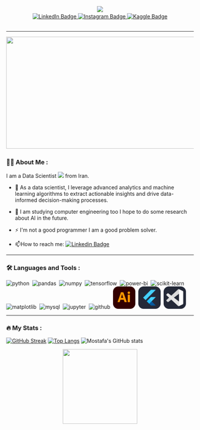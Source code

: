 <div id="header" align="center">
  <img src="https://media.giphy.com/media/v1.Y2lkPTc5MGI3NjExZjZzb2o3c200NzhyMGc3dXY5YnJldWViemhzODd6ODA3ZXF5b2l2MSZlcD12MV9pbnRlcm5hbF9naWZfYnlfaWQmY3Q9cw/Qo2dupDib32rkTY4hX/giphy.gif" width='450'/>
</div>
<div id="badges" align="center">
  <a href="https://www.linkedin.com/in/mostafamhmdi/">
    <img src="https://img.shields.io/badge/LinkedIn-blue?style=for-the-badge&logo=linkedin&logoColor=white" alt="LinkedIn Badge"/>
  </a>
  <a href="https://www.instagram.com/mostafa_mhammadi/">
    <img src="https://img.shields.io/badge/Instagram-red?style=for-the-badge&logo=Instagram&logoColor=white" alt="Instagram Badge"/>
  </a>
  <a href="https://www.kaggle.com/mostafamohammadi1">
    <img src="https://img.shields.io/badge/Kaggle-blue?style=for-the-badge&logo=kaggle&logoColor=white" alt="Kaggle Badge"/>
  </a>
</div>

<div id="counter" align="center">
  <img src="https://komarev.com/ghpvc/?username=mostafamhmdi&style=flat-square&color=blue" alt=""/>
</div>


---
<div align="center">
  <img src="https://media.giphy.com/media/v1.Y2lkPTc5MGI3NjExenpuNnI5eW8yb2M5YmM4aXMzN2lnZjJiNG9tanh1aTg3cTV2cGkydCZlcD12MV9pbnRlcm5hbF9naWZfYnlfaWQmY3Q9cw/x4unLoM3hApc2Cw5kO/giphy.gif" width="600" height="300"/>
</div>

### :man_technologist: About Me :
I am a Data Scientist <img src="https://media.giphy.com/media/WUlplcMpOCEmTGBtBW/giphy.gif" width="30"> from Iran.

- :telescope: As a data scientist, I leverage advanced analytics and machine learning algorithms to extract actionable insights and drive data-informed decision-making processes.

- :seedling: I am studying computer engineering too I hope to do some research about AI in the future.

- :zap: I'm not a good programmer I am a good problem solver.

- :mailbox:How to reach me: [![Linkedin Badge](https://img.shields.io/badge/-Mostafa-blue?style=flat&logo=Linkedin&logoColor=white)](https://www.linkedin.com/in/mostafamhmdi/)

---

### :hammer_and_wrench: Languages and Tools :
<div>
  <img src="https://github.com/onemarc/tech-icons/blob/main/icons/python-dark.svg" title="python" alt="python" width="60" height="60"/>&nbsp;
  <img src="https://github.com/onemarc/tech-icons/blob/main/icons/pandas-dark.svg" title="pandas" alt="pandas" width="60" height="60"/>&nbsp;
  <img src="https://github.com/onemarc/tech-icons/blob/main/icons/numpy-dark.svg" title="numpy" alt="numpy" width="60" height="60"/>&nbsp;
  <img src="https://github.com/onemarc/tech-icons/blob/main/icons/tensorflow-dark.svg" title="tensorflow" alt="tensorflow" width="60" height="60"/>&nbsp;
  <img src="https://github.com/onemarc/tech-icons/blob/main/icons/powerbi-dark.svg" title="power-bi" alt="power-bi" width="60" height="60"/>&nbsp;
  <img src="https://github.com/tandpfun/skill-icons/blob/main/icons/ScikitLearn-Dark.svg" title="scikit-learn" alt="scikit-learn" width="60" height="60"/>&nbsp;
  <img src="https://github.com/onemarc/tech-icons/blob/main/icons/matplotlib-dark.svg" title="matplotlib" alt="matplotlib" width="60" height="60"/>&nbsp;
  <img src="https://github.com/onemarc/tech-icons/blob/main/icons/mysql-dark.svg" title="mysql" alt="mysql" width="60" height="60"/>&nbsp;
  <img src="https://github.com/onemarc/tech-icons/blob/main/icons/jupyter-dark.svg" title="jupyter" alt="jupyter" width="60" height="60"/>&nbsp;
  <img src="https://github.com/onemarc/tech-icons/blob/main/icons/github-dark.svg" title="github" alt="github" width="60" height="60"/>&nbsp;
  <img src="https://github.com/tandpfun/skill-icons/blob/main/icons/Illustrator.svg" title="AI" alt="AI" width="60" height="60"/>&nbsp;
  <img src="https://github.com/tandpfun/skill-icons/blob/main/icons/Flutter-Dark.svg" title="Flutter" alt="Flutter" width="60" height="60"/>&nbsp;
  <img src="https://github.com/tandpfun/skill-icons/blob/main/icons/VSCode-Dark.svg" title="vscode" alt="vscode" width="60" height="60"/>&nbsp;
</div>

---

### :fire: My Stats :

[![GitHub Streak](http://github-readme-streak-stats.herokuapp.com?user=mostafamhmdi&theme=chartreuse-dark&hide_border=true&date_format=%5BY.%5Dn.j&width=400)](https://git.io/streak-stats)
[![Top Langs](https://github-readme-stats.vercel.app/api/top-langs/?username=mostafamhmdi&layout=compact&theme=highcontrast&width=400)](https://github.com/anuraghazra/github-readme-stats)
![Mostafa's GitHub stats](https://github-readme-stats.vercel.app/api?username=mostafamhmdi&show_icons=true&theme=highcontrast&width=400)



<div id="coffee" align="center"  width="200" height="200">
  <a href="https://www.coffeebede.com/mostafamhmdi">
  <img class="img-fluid" src="https://coffeebede.ir/DashboardTemplateV2/app-assets/images/banner/default-yellow.svg" width="200" height="200" /></a>
</div>
